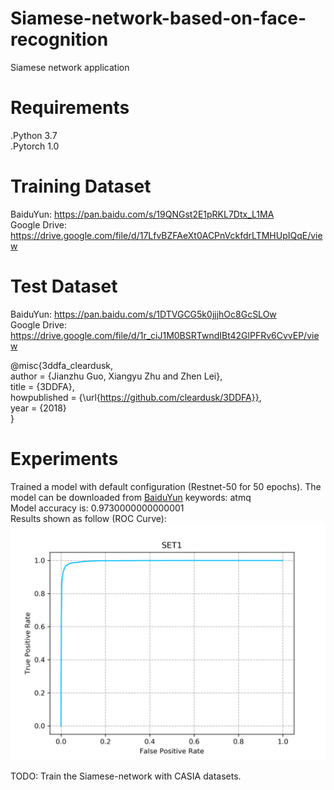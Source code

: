 # Siamese-network-based-on-face-recognition
Siamese network application
# Requirements
.Python 3.7  
.Pytorch 1.0
# Training Dataset 
BaiduYun: https://pan.baidu.com/s/19QNGst2E1pRKL7Dtx_L1MA  
Google Drive: https://drive.google.com/file/d/17LfvBZFAeXt0ACPnVckfdrLTMHUpIQqE/view  
# Test Dataset  
BaiduYun: https://pan.baidu.com/s/1DTVGCG5k0jjjhOc8GcSLOw  
Google Drive: https://drive.google.com/file/d/1r_ciJ1M0BSRTwndIBt42GlPFRv6CvvEP/view  

@misc{3ddfa_cleardusk,  
  author =       {Jianzhu Guo, Xiangyu Zhu and Zhen Lei},  
  title =        {3DDFA},  
  howpublished = {\url{https://github.com/cleardusk/3DDFA}},  
  year =         {2018}  
}  
# Experiments  
Trained a model with default configuration (Restnet-50 for 50 epochs). The model can be downloaded from [BaiduYun](https://pan.baidu.com/s/1m0Kd8uPQfKebAyVICA4RPA)   keywords: atmq  
Model accuracy is: 0.9730000000000001  
Results shown as follow (ROC Curve):  
![image](https://github.com/Cluoyao/Siamese-network-based-on-face-recognition/blob/master/images/result.png)  

TODO: Train the Siamese-network with CASIA datasets.
